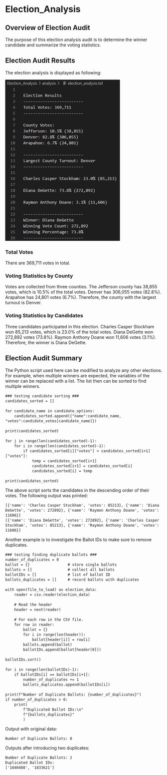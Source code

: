 # Election_Analysis
## Overview of Election Audit

The purpose of this election analysis audit is to determine the winner candidate and summarize the voting statistics.

## Election Audit Results


The election analysis is displayed as following: 

![Election Results](/analysis/election_results.PNG)

### **Total Votes**
There are 369,711 votes in total.

### **Voting Statistics by County**
Votes are collected from three counties. The Jefferson county has 38,855 votes, which is 10.5% of the total votes. Denver has 306,055 votes (82.8%). Arapahoe has 24,801 votes (6.7%). Therefore, the county with the largest turnout is Denver.

### **Voting Statistics by Candidates**
Three candidates participated in this election. Charles Casper Stockham won 85,213 votes, which is 23.0% of the total votes. Diana DeGette won 272,892 votes (73.8%). Raymon Anthony Doane won 11,606 votes (3.1%). Therefore, the winner is Diana DeGette.

## Election Audit Summary

The Python script used here can be modified to analyze any other elections. For example, when multiple winners are expected, the variables of the winner can be replaced with a list. The list then can be sorted to find multiple winners.

```
### testing candidate sorting ###
candidates_sorted = []

for candidate_name in candidate_options:
    candidates_sorted.append({"name":candidate_name, "votes":candidate_votes[candidate_name]})

print(candidates_sorted)

for j in range(len(candidates_sorted)-1):
    for i in range(len(candidates_sorted)-1):
        if candidates_sorted[i]["votes"] < candidates_sorted[i+1]["votes"]:
            temp = candidates_sorted[i+1]
            candidates_sorted[i+1] = candidates_sorted[i]
            candidates_sorted[i] = temp

print(candidates_sorted)
```
The above script sorts the candidates in the descending order of their votes. The following output was printed: 
```
[{'name': 'Charles Casper Stockham', 'votes': 85213}, {'name': 'Diana DeGette', 'votes': 272892}, {'name': 'Raymon Anthony Doane', 'votes': 11606}]
[{'name': 'Diana DeGette', 'votes': 272892}, {'name': 'Charles Casper Stockham', 'votes': 85213}, {'name': 'Raymon Anthony Doane', 'votes': 11606}]
```
Another example is to investigate the Ballot IDs to make sure to remove duplicates. 
```
### testing finding duplicate ballots ###
number_of_duplicates = 0
ballot = {}                 # store single ballots
ballots = []                # collect all ballots
ballotIDs = []              # list of ballot ID
ballots_duplicates = []     # record ballots with duplicates

with open(file_to_load) as election_data:
    reader = csv.reader(election_data)

    # Read the header
    header = next(reader)

    # For each row in the CSV file.
    for row in reader:
        ballot = {}
        for i in range(len(header)):
            ballot[header[i]] = row[i]
        ballots.append(ballot)
        ballotIDs.append(ballot[header[0]])

ballotIDs.sort()

for i in range(len(ballotIDs)-1):
    if ballotIDs[i] == ballotIDs[i+1]:
        number_of_duplicates += 1
        ballots_duplicates.append(ballotIDs[i])

print(f"Number of Duplicate Ballots: {number_of_duplicates}")
if number_of_duplicates > 0:
    print(
        f"Duplicated Ballot IDs:\n"
        f"{ballots_duplicates}"
        )
```
Output with original data:
```
Number of Duplicate Ballots: 0
```
Outputs after introducing two duplicates:
```
Number of Duplicate Ballots: 2
Duplicated Ballot IDs:
['1040408', '1833621']
```
